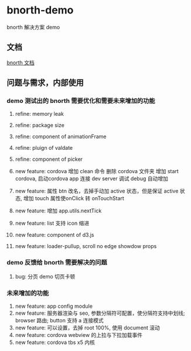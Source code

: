 # bnorth-demo

bnorth 解决方案 demo

## 文档

[bnorth 文档](//able99.github.io/#cbnorth)

## 问题与需求，内部使用

### demo 测试出的 bnorth 需要优化和需要未来增加的功能

1. refine: memory leak
1. refine: package size
1. refine: component of animationFrame
1. refine: pluign of valdate
1. refine: component of picker

1. new feature: 
cordova 增加 clean 命令 删除 cordova 文件夹
增加 start cordova, 启动cordova app 连接 dev server 调试
debug 自动增加 <allow-navigation href="*" />
1. new feature: 属性 btn 改名，去掉手动加 active 状态，但是保证 active 状态, 增加 touch 属性使onClick 转 onTouchStart
1. new feature: 增加 app.utils.nextTick
1. new feature: list 支持 icon 缩进
1. new feature: component of d3.js 
1. new feature: loader-pullup, scroll no edge showdow props

### demo 反馈给 bnorth 需要解决的问题
1. bug: 分页 demo 切页卡顿

### 未来增加的功能
1. new feature: app config module
1. new feature: 服务器渲染与 seo, 参数分隔符可配置，使分隔符支持中划线; browser 路由; button 支持 a 连接模式
1. new feature: 可以设置，去掉 root 100%, 使用 document 滚动
1. new feature: cordova webview 的上拉与下拉加载事件
1. new feature: cordova tbs x5 内核

